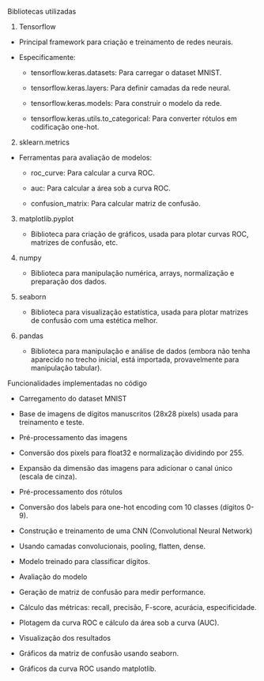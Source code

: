 Bibliotecas utilizadas
1. <n> Tensorflow </n>
- Principal framework para criação e treinamento de redes neurais.

- Especificamente:

  - tensorflow.keras.datasets: Para carregar o dataset MNIST.

  - tensorflow.keras.layers: Para definir camadas da rede neural.

  - tensorflow.keras.models: Para construir o modelo da rede.

  - tensorflow.keras.utils.to_categorical: Para converter rótulos em codificação one-hot.

 2. <n> sklearn.metrics </n>
 

- Ferramentas para avaliação de modelos:

  - roc_curve: Para calcular a curva ROC.

  - auc: Para calcular a área sob a curva ROC.

  - confusion_matrix: Para calcular matriz de confusão.

3. <n> matplotlib.pyplot </n>

   - Biblioteca para criação de gráficos, usada para plotar curvas ROC, matrizes de confusão, etc.

4. <n> numpy </n>

   - Biblioteca para manipulação numérica, arrays, normalização e preparação dos dados.

5. <n> seaborn </n>

   - Biblioteca para visualização estatística, usada para plotar matrizes de confusão com uma estética melhor.

6. <n> pandas </n>

   - Biblioteca para manipulação e análise de dados (embora não tenha aparecido no trecho inicial, está importada, provavelmente para manipulação tabular).


Funcionalidades implementadas no código
- Carregamento do dataset MNIST

- Base de imagens de dígitos manuscritos (28x28 pixels) usada para treinamento e teste.

- Pré-processamento das imagens

- Conversão dos pixels para float32 e normalização dividindo por 255.

- Expansão da dimensão das imagens para adicionar o canal único (escala de cinza).

- Pré-processamento dos rótulos

- Conversão dos labels para one-hot encoding com 10 classes (dígitos 0-9).

- Construção e treinamento de uma CNN (Convolutional Neural Network)

- Usando camadas convolucionais, pooling, flatten, dense.

- Modelo treinado para classificar dígitos.

- Avaliação do modelo

- Geração de matriz de confusão para medir performance.

- Cálculo das métricas: recall, precisão, F-score, acurácia, especificidade.

- Plotagem da curva ROC e cálculo da área sob a curva (AUC).

- Visualização dos resultados

- Gráficos da matriz de confusão usando seaborn.

- Gráficos da curva ROC usando matplotlib.

